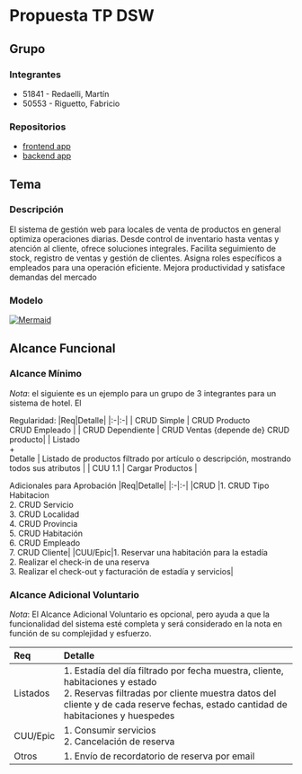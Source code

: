 # Propuesta TP DSW

## Grupo
### Integrantes
* 51841 - Redaelli, Martín
* 50553 - Riguetto, Fabricio

### Repositorios
* [frontend app](https://github.com/Fabririguetto/Frontend-dsw.git)
* [backend app](https://github.com/Fabririguetto/Backend-dsw.git)

## Tema
### Descripción
El sistema de gestión web para locales de venta de productos en general optimiza operaciones diarias. Desde control de inventario hasta ventas y atención al cliente, ofrece soluciones integrales. Facilita seguimiento de stock, registro de ventas y gestión de clientes. Asigna roles específicos a empleados para una operación eficiente. Mejora productividad y satisface demandas del mercado

### Modelo
[![Mermaid](https://mermaid.ink/img/pako:eNqtVt1vmzAQ_1csP7GWROSLEDRF2ta9rdKkVHuYeHHtS2oVcGSbaG2U_30GbEIgTVZ1PMBx97vz7z5s2GMqGOAY05QodcfJRpIsyZG5Kg1acaUhIyst6DPa15byGqy05PkG5SJ7lNDXMy6BUi7ylumHifX5pxSsoFos0dZKqgv5nm1TIMxAwEo9yLeUQ65haVhWQg-wKmghFUmXSFmpj_llPMkS7cpHy3jb4bnmqZZEOoXybIqVXnzqOtqo1qt6U94d0YDWQJ-Ijyx3R91HLt8m3XbMneAMUSI3bQYdhnkBO6Eac889E4yvOT1G8JzQNKHnU8YkFXuvutdl6sE2oLTpMpFfvt7bxLxegrZgpBqIiyFc2zwnNO17TxRXUK9X2fNRDvWjPfdNgdozz3ONOHvHJgBFJd92tgETxWMKpvJgDJ3oqtxnb5Jq0vkIqXKWRJ-OKTGRjs-ZtV1TP1SPM4eCNWlIYS3yt9dvBuI_EjizTD3rF9c47uWWsjPzLUvTNLOBGDAh_-FENCwYPzn2bm2bKElpYTr1ILTZJcf5rYWT03owOE5xjKjItaEGaHke2tC8DnW5Xkc2TbsOrQvfx9X3JpEEjxJs8DdGCobDG_PiPBXUJXaetb7tMKodLlTl1McKx3wlkJS_kovoViEbOtjHGciMcGY-tdVwJVg_QQYJjo3IiHxOcJIfDI4UWqxecopjLQvwcbFlZt7sl9kptyT_LUT7Fcd7_AfH4yAaRpNoMZoF4TyIRovIxy84ng_DIJoH43AximaT6Xxy8PFrFSAYRot5MBtPwzAKF5PZdOpjYFwLeW9_DMrH4S_q_Yfl?type=png)](https://mermaid.live/edit#pako:eNqtVt1vmzAQ_1csP7GWROSLEDRF2ta9rdKkVHuYeHHtS2oVcGSbaG2U_30GbEIgTVZ1PMBx97vz7z5s2GMqGOAY05QodcfJRpIsyZG5Kg1acaUhIyst6DPa15byGqy05PkG5SJ7lNDXMy6BUi7ylumHifX5pxSsoFos0dZKqgv5nm1TIMxAwEo9yLeUQ65haVhWQg-wKmghFUmXSFmpj_llPMkS7cpHy3jb4bnmqZZEOoXybIqVXnzqOtqo1qt6U94d0YDWQJ-Ijyx3R91HLt8m3XbMneAMUSI3bQYdhnkBO6Eac889E4yvOT1G8JzQNKHnU8YkFXuvutdl6sE2oLTpMpFfvt7bxLxegrZgpBqIiyFc2zwnNO17TxRXUK9X2fNRDvWjPfdNgdozz3ONOHvHJgBFJd92tgETxWMKpvJgDJ3oqtxnb5Jq0vkIqXKWRJ-OKTGRjs-ZtV1TP1SPM4eCNWlIYS3yt9dvBuI_EjizTD3rF9c47uWWsjPzLUvTNLOBGDAh_-FENCwYPzn2bm2bKElpYTr1ILTZJcf5rYWT03owOE5xjKjItaEGaHke2tC8DnW5Xkc2TbsOrQvfx9X3JpEEjxJs8DdGCobDG_PiPBXUJXaetb7tMKodLlTl1McKx3wlkJS_kovoViEbOtjHGciMcGY-tdVwJVg_QQYJjo3IiHxOcJIfDI4UWqxecopjLQvwcbFlZt7sl9kptyT_LUT7Fcd7_AfH4yAaRpNoMZoF4TyIRovIxy84ng_DIJoH43AximaT6Xxy8PFrFSAYRot5MBtPwzAKF5PZdOpjYFwLeW9_DMrH4S_q_Yfl)

## Alcance Funcional 

### Alcance Mínimo

*Nota*: el siguiente es un ejemplo para un grupo de 3 integrantes para un sistema de hotel. El 

Regularidad:
|Req|Detalle|
|:-|:-|
| CRUD Simple | CRUD Producto<br>CRUD Empleado |
| CRUD Dependiente | CRUD Ventas {depende de} CRUD producto|
| Listado<br>+<br>Detalle | Listado de productos filtrado por artículo o descripción, mostrando todos sus atributos |
| CUU 1.1 | Cargar Productos |


Adicionales para Aprobación
|Req|Detalle|
|:-|:-|
|CRUD |1. CRUD Tipo Habitacion<br>2. CRUD Servicio<br>3. CRUD Localidad<br>4. CRUD Provincia<br>5. CRUD Habitación<br>6. CRUD Empleado<br>7. CRUD Cliente|
|CUU/Epic|1. Reservar una habitación para la estadía<br>2. Realizar el check-in de una reserva<br>3. Realizar el check-out y facturación de estadía y servicios|


### Alcance Adicional Voluntario

*Nota*: El Alcance Adicional Voluntario es opcional, pero ayuda a que la funcionalidad del sistema esté completa y será considerado en la nota en función de su complejidad y esfuerzo.

|Req|Detalle|
|:-|:-|
|Listados |1. Estadía del día filtrado por fecha muestra, cliente, habitaciones y estado <br>2. Reservas filtradas por cliente muestra datos del cliente y de cada reserve fechas, estado cantidad de habitaciones y huespedes|
|CUU/Epic|1. Consumir servicios<br>2. Cancelación de reserva|
|Otros|1. Envío de recordatorio de reserva por email|

